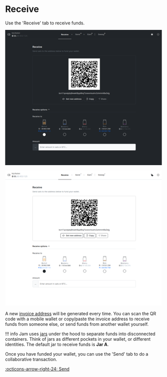 # Receive

Use the 'Receive' tab to receive funds.

![](../assets/interface/receive.png#only-dark)

![](../assets/interface/receive-light.png#only-light)

A new [invoice address][address] will be generated every time. You can scan the
QR code with a mobile wallet or copy/paste the invoice address to receive funds
from someone else, or send funds from another wallet yourself.

!!! info
    Jam uses [jars][jars] under the hood to separate funds into disconnected
    containers. Think of jars as different pockets in your wallet, or different
    identities. The default jar to receive funds is **Jar A**.

Once you have funded your wallet, you can use the 'Send' tab to do
a collaborative transaction.

[jars]: /glossary/#jar
[address]: /glossary/#address

[:octicons-arrow-right-24: Send][send]

[send]: 02-send.md
